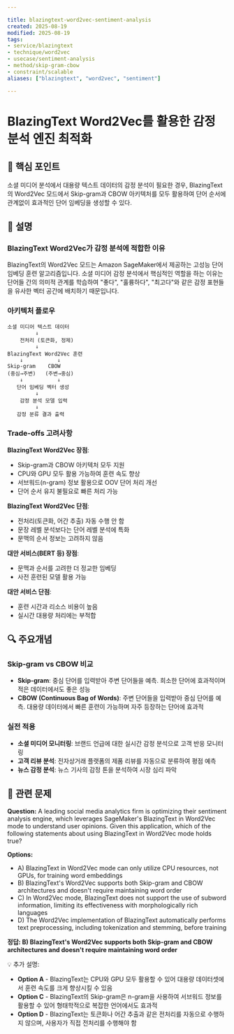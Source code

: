 ```yaml
---

title: blazingtext-word2vec-sentiment-analysis
created: 2025-08-19
modified: 2025-08-19
tags:
- service/blazingtext
- technique/word2vec
- usecase/sentiment-analysis
- method/skip-gram-cbow
- constraint/scalable
aliases: ["blazingtext", "word2vec", "sentiment"]

---
```


# BlazingText Word2Vec를 활용한 감정 분석 엔진 최적화

## 🎯 핵심 포인트

소셜 미디어 분석에서 대용량 텍스트 데이터의 감정 분석이 필요한 경우, BlazingText의 Word2Vec 모드에서 Skip-gram과 CBOW 아키텍처를 모두 활용하여 단어 순서에 관계없이 효과적인 단어 임베딩을 생성할 수 있다.

## 📝 설명

### BlazingText Word2Vec가 감정 분석에 적합한 이유

BlazingText의 Word2Vec 모드는 Amazon SageMaker에서 제공하는 고성능 단어 임베딩 훈련 알고리즘입니다. 소셜 미디어 감정 분석에서 핵심적인 역할을 하는 이유는 단어들 간의 의미적 관계를 학습하여 "좋다", "훌륭하다", "최고다"와 같은 감정 표현들을 유사한 벡터 공간에 배치하기 때문입니다.

### 아키텍처 플로우

```
소셜 미디어 텍스트 데이터
         ↓
    전처리 (토큰화, 정제)
         ↓
BlazingText Word2Vec 훈련
    ↓           ↓
Skip-gram    CBOW
(중심→주변)   (주변→중심)
    ↓           ↓
   단어 임베딩 벡터 생성
         ↓
    감정 분석 모델 입력
         ↓
   감정 분류 결과 출력
```

### Trade-offs 고려사항

**BlazingText Word2Vec 장점**:
- Skip-gram과 CBOW 아키텍처 모두 지원
- CPU와 GPU 모두 활용 가능하여 훈련 속도 향상
- 서브워드(n-gram) 정보 활용으로 OOV 단어 처리 개선
- 단어 순서 유지 불필요로 빠른 처리 가능

**BlazingText Word2Vec 단점**:
- 전처리(토큰화, 어간 추출) 자동 수행 안 함
- 문장 레벨 분석보다는 단어 레벨 분석에 특화
- 문맥의 순서 정보는 고려하지 않음

**대안 서비스(BERT 등) 장점**:
- 문맥과 순서를 고려한 더 정교한 임베딩
- 사전 훈련된 모델 활용 가능

**대안 서비스 단점**:
- 훈련 시간과 리소스 비용이 높음
- 실시간 대용량 처리에는 부적합

## 🔍 주요개념

### Skip-gram vs CBOW 비교

- **Skip-gram**: 중심 단어를 입력받아 주변 단어들을 예측. 희소한 단어에 효과적이며 적은 데이터에서도 좋은 성능
- **CBOW (Continuous Bag of Words)**: 주변 단어들을 입력받아 중심 단어를 예측. 대용량 데이터에서 빠른 훈련이 가능하며 자주 등장하는 단어에 효과적

### 실전 적용

- **소셜 미디어 모니터링**: 브랜드 언급에 대한 실시간 감정 분석으로 고객 반응 모니터링
- **고객 리뷰 분석**: 전자상거래 플랫폼의 제품 리뷰를 자동으로 분류하여 평점 예측
- **뉴스 감정 분석**: 뉴스 기사의 감정 톤을 분석하여 시장 심리 파악

## 📝 관련 문제

**Question:** A leading social media analytics firm is optimizing their sentiment analysis engine, which leverages SageMaker's BlazingText in Word2Vec mode to understand user opinions. Given this application, which of the following statements about using BlazingText in Word2Vec mode holds true?

**Options:**

- A) BlazingText in Word2Vec mode can only utilize CPU resources, not GPUs, for training word embeddings
- B) BlazingText's Word2Vec supports both Skip-gram and CBOW architectures and doesn't require maintaining word order
- C) In Word2Vec mode, BlazingText does not support the use of subword information, limiting its effectiveness with morphologically rich languages
- D) The Word2Vec implementation of BlazingText automatically performs text preprocessing, including tokenization and stemming, before training

**정답: B) BlazingText's Word2Vec supports both Skip-gram and CBOW architectures and doesn't require maintaining word order**

💡 추가 설명:

- **Option A** - BlazingText는 CPU와 GPU 모두 활용할 수 있어 대용량 데이터셋에서 훈련 속도를 크게 향상시킬 수 있음
- **Option C** - BlazingText의 Skip-gram은 n-gram을 사용하여 서브워드 정보를 활용할 수 있어 형태학적으로 복잡한 언어에서도 효과적
- **Option D** - BlazingText는 토큰화나 어간 추출과 같은 전처리를 자동으로 수행하지 않으며, 사용자가 직접 전처리를 수행해야 함